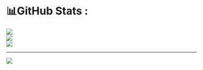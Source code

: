 # 📊GitHub Stats :
![](https://github-readme-stats.vercel.app/api?username=svn4pro&theme=radical&hide_border=false&include_all_commits=false&count_private=false)<br/>
![](https://github-readme-streak-stats.herokuapp.com/?user=svn4pro&theme=radical&hide_border=false)<br/>
![](https://github-readme-stats.vercel.app/api/top-langs/?username=svn4pro&theme=radical&hide_border=false&include_all_commits=false&count_private=false&layout=compact)

---
[![](https://visitcount.itsvg.in/api?id=svn4pro&icon=0&color=0)](https://visitcount.itsvg.in)
